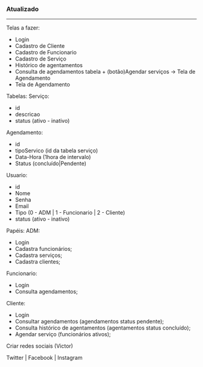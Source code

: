 ### Atualizado

---

Telas a fazer:

- Login
- Cadastro de Cliente
- Cadastro de Funcionario
- Cadastro de Serviço
- Histórico de agentamentos
- Consulta de agendamentos
  tabela + (botão)Agendar serviços -> Tela de Agendamento
- Tela de Agendamento

Tabelas:
Serviço:

- id
- descricao
- status (ativo - inativo)

Agendamento:

- id
- tipoServico (id da tabela serviço)
- Data-Hora (1hora de intervalo)
- Status (concluído|Pendente)

Usuario:

- id
- Nome
- Senha
- Email
- Tipo (0 - ADM | 1 - Funcionario | 2 - Cliente)
- status (ativo - inativo)

Papéis:
ADM:

- Login
- Cadastra funcionários;
- Cadastra serviços;
- Cadastra clientes;

Funcionario:

- Login
- Consulta agendamentos;

Cliente:

- Login
- Consultar agendamentos (agendamentos status pendente);
- Consulta histórico de agentamentos (agentamentos status concluído);
- Agendar serviço (funcionários ativos);

Criar redes sociais (Victor)

Twitter | Facebook | Instagram
